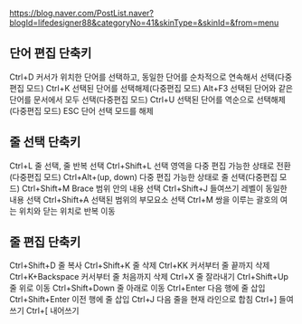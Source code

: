 https://blog.naver.com/PostList.naver?blogId=lifedesigner88&categoryNo=41&skinType=&skinId=&from=menu




## 단어 편집 단축키
Ctrl+D	커서가 위치한 단어를 선택하고, 동일한 단어를 순차적으로 연속해서 선택(다중편집 모드)
Ctrl+K	선택된 단어를 선택해제(다중편집 모드)
Alt+F3	선택된 단어와 같은 단어를 문서에서 모두 선택(다중편집 모드)
Ctrl+U	선택된 단어를 역순으로 선택해제(다중편집 모드)
ESC	단어 선택 모드를 해제


## 줄 선택 단축키
Ctrl+L	줄 선택, 줄 반복 선택
Ctrl+Shift+L	선택 영역을 다중 편집 가능한 상태로 전환(다중편집 모드)
Ctrl+Alt+(up, down)	다중 편집 가능한 상태로 줄 선택(다중편집 모드)
Ctrl+Shift+M	Brace 범위 안의 내용 선택
Ctrl+Shift+J	들여쓰기 레벨이 동일한 내용 선택
Ctrl+Shift+A	선택된 범위의 부모요소 선택
Ctrl+M	쌍을 이루는 괄호의 여는 위치와 닫는 위치로 반복 이동

## 줄 편집 단축키
Ctrl+Shift+D	줄 복사
Ctrl+Shift+K	줄 삭제
Ctrl+KK	커서부터 줄 끝까지 삭제
Ctrl+K+Backspace	커서부터 줄 처음까지 삭제
Ctrl+X	줄 잘라내기
Ctrl+Shift+Up	줄 위로 이동
Ctrl+Shift+Down	줄 아래로 이동
Ctrl+Enter	다음 행에 줄 삽입
Ctrl+Shift+Enter	이전 행에 줄 삽입
Ctrl+J	다음 줄을 현재 라인으로 합침
Ctrl+]	들여쓰기
Ctrl+[	내어쓰기